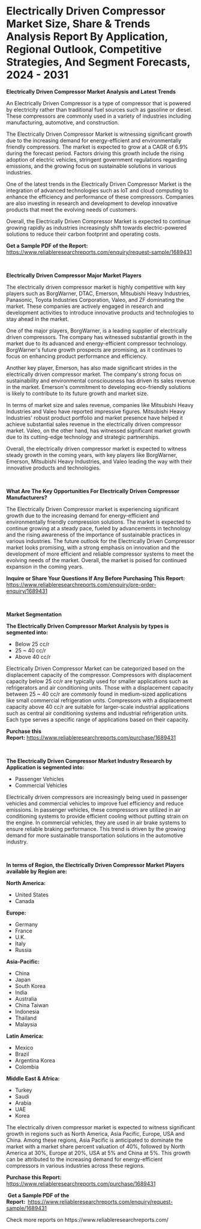<p><h1>Electrically Driven Compressor Market Size, Share & Trends Analysis Report By Application, Regional Outlook, Competitive Strategies, And Segment Forecasts, 2024 - 2031</h1></p><p><strong>Electrically Driven Compressor Market Analysis and Latest Trends</strong></p>
<p><p>An Electrically Driven Compressor is a type of compressor that is powered by electricity rather than traditional fuel sources such as gasoline or diesel. These compressors are commonly used in a variety of industries including manufacturing, automotive, and construction.</p><p>The Electrically Driven Compressor Market is witnessing significant growth due to the increasing demand for energy-efficient and environmentally friendly compressors. The market is expected to grow at a CAGR of 6.9% during the forecast period. Factors driving this growth include the rising adoption of electric vehicles, stringent government regulations regarding emissions, and the growing focus on sustainable solutions in various industries.</p><p>One of the latest trends in the Electrically Driven Compressor Market is the integration of advanced technologies such as IoT and cloud computing to enhance the efficiency and performance of these compressors. Companies are also investing in research and development to develop innovative products that meet the evolving needs of customers.</p><p>Overall, the Electrically Driven Compressor Market is expected to continue growing rapidly as industries increasingly shift towards electric-powered solutions to reduce their carbon footprint and operating costs.</p></p>
<p><strong>Get a Sample PDF of the Report:&nbsp;</strong> <a href="https://www.reliableresearchreports.com/enquiry/request-sample/1689431">https://www.reliableresearchreports.com/enquiry/request-sample/1689431</a></p>
<p>&nbsp;</p>
<p><strong>Electrically Driven Compressor Major Market Players</strong></p>
<p><p>The electrically driven compressor market is highly competitive with key players such as BorgWarner, DTAC, Emerson, Mitsubishi Heavy Industries, Panasonic, Toyota Industries Corporation, Valeo, and ZF dominating the market. These companies are actively engaged in research and development activities to introduce innovative products and technologies to stay ahead in the market.</p><p>One of the major players, BorgWarner, is a leading supplier of electrically driven compressors. The company has witnessed substantial growth in the market due to its advanced and energy-efficient compressor technology. BorgWarner's future growth prospects are promising, as it continues to focus on enhancing product performance and efficiency.</p><p>Another key player, Emerson, has also made significant strides in the electrically driven compressor market. The company's strong focus on sustainability and environmental consciousness has driven its sales revenue in the market. Emerson's commitment to developing eco-friendly solutions is likely to contribute to its future growth and market size.</p><p>In terms of market size and sales revenue, companies like Mitsubishi Heavy Industries and Valeo have reported impressive figures. Mitsubishi Heavy Industries' robust product portfolio and market presence have helped it achieve substantial sales revenue in the electrically driven compressor market. Valeo, on the other hand, has witnessed significant market growth due to its cutting-edge technology and strategic partnerships.</p><p>Overall, the electrically driven compressor market is expected to witness steady growth in the coming years, with key players like BorgWarner, Emerson, Mitsubishi Heavy Industries, and Valeo leading the way with their innovative products and technologies.</p></p>
<p>&nbsp;</p>
<p><strong>What Are The Key Opportunities For Electrically Driven Compressor Manufacturers?</strong></p>
<p><p>The Electrically Driven Compressor market is experiencing significant growth due to the increasing demand for energy-efficient and environmentally friendly compression solutions. The market is expected to continue growing at a steady pace, fueled by advancements in technology and the rising awareness of the importance of sustainable practices in various industries. The future outlook for the Electrically Driven Compressor market looks promising, with a strong emphasis on innovation and the development of more efficient and reliable compressor systems to meet the evolving needs of the market. Overall, the market is poised for continued expansion in the coming years.</p></p>
<p><strong>Inquire or Share Your Questions If Any Before Purchasing This Report:</strong> <a href="https://www.reliableresearchreports.com/enquiry/pre-order-enquiry/1689431">https://www.reliableresearchreports.com/enquiry/pre-order-enquiry/1689431</a></p>
<p>&nbsp;</p>
<p><strong>Market Segmentation</strong></p>
<p><strong>The Electrically Driven Compressor Market Analysis by types is segmented into:</strong></p>
<p><ul><li>Below 25 cc/r</li><li>25 ~ 40 cc/r</li><li>Above 40 cc/r</li></ul></p>
<p><p>Electrically Driven Compressor Market can be categorized based on the displacement capacity of the compressor. Compressors with displacement capacity below 25 cc/r are typically used for smaller applications such as refrigerators and air conditioning units. Those with a displacement capacity between 25 ~ 40 cc/r are commonly found in medium-sized applications like small commercial refrigeration units. Compressors with a displacement capacity above 40 cc/r are suitable for larger-scale industrial applications such as central air conditioning systems and industrial refrigeration units. Each type serves a specific range of applications based on their capacity.</p></p>
<p><strong>Purchase this Report:&nbsp;</strong><a href="https://www.reliableresearchreports.com/purchase/1689431">https://www.reliableresearchreports.com/purchase/1689431</a></p>
<p>&nbsp;</p>
<p><strong>The Electrically Driven Compressor Market Industry Research by Application is segmented into:</strong></p>
<p><ul><li>Passenger Vehicles</li><li>Commercial Vehicles</li></ul></p>
<p><p>Electrically driven compressors are increasingly being used in passenger vehicles and commercial vehicles to improve fuel efficiency and reduce emissions. In passenger vehicles, these compressors are utilized in air conditioning systems to provide efficient cooling without putting strain on the engine. In commercial vehicles, they are used in air brake systems to ensure reliable braking performance. This trend is driven by the growing demand for more sustainable transportation solutions in the automotive industry.</p></p>
<p>&nbsp;</p>
<p><strong>In terms of Region, the Electrically Driven Compressor Market Players available by Region are:</strong></p>
<p>
    <p> <strong> North America: </strong>
        <ul>
            <li>United States</li>
            <li>Canada</li>
        </ul>
        </p> 
    <p> <strong> Europe: </strong>
        <ul>
            <li>Germany</li>
            <li>France</li>
            <li>U.K.</li>
            <li>Italy</li>
            <li>Russia</li>
        </ul>
        </p> 
    <p> <strong> Asia-Pacific: </strong>
        <ul>
            <li>China</li>
            <li>Japan</li>
            <li>South Korea</li>
            <li>India</li>
            <li>Australia</li>
            <li>China Taiwan</li>
            <li>Indonesia</li>
            <li>Thailand</li>
            <li>Malaysia</li>
        </ul>
        </p> 
    <p> <strong> Latin America: </strong>
        <ul>
            <li>Mexico</li>
            <li>Brazil</li>
            <li>Argentina Korea</li>
            <li>Colombia</li>
        </ul>
        </p> 
    <p> <strong> Middle East & Africa: </strong>
        <ul>
            <li>Turkey</li>
            <li>Saudi</li>
            <li>Arabia</li>
            <li>UAE</li>
            <li>Korea</li>
        </ul>
    </p>
    </p>
<p><p>The electrically driven compressor market is expected to witness significant growth in regions such as North America, Asia Pacific, Europe, USA and China. Among these regions, Asia Pacific is anticipated to dominate the market with a market share percent valuation of 40%, followed by North America at 30%, Europe at 20%, USA at 5% and China at 5%. This growth can be attributed to the increasing demand for energy-efficient compressors in various industries across these regions.</p></p>
<p><strong>Purchase this Report: </strong><a href="https://www.reliableresearchreports.com/purchase/1689431">https://www.reliableresearchreports.com/purchase/1689431</a></p>
<p>&nbsp;<strong>Get a Sample PDF of the Report:&nbsp;&nbsp;</strong><a href="https://www.reliableresearchreports.com/enquiry/request-sample/1689431">https://www.reliableresearchreports.com/enquiry/request-sample/1689431</a></p>
<p><strong></strong></p>
<p>Check more reports on https://www.reliableresearchreports.com/</p>